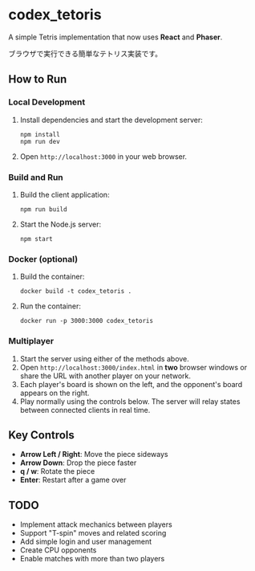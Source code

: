 # codex_tetoris
A simple Tetris implementation that now uses **React** and **Phaser**.

ブラウザで実行できる簡単なテトリス実装です。

## How to Run

### Local Development
1. Install dependencies and start the development server:
   ```
   npm install
   npm run dev
   ```
2. Open `http://localhost:3000` in your web browser.

### Build and Run
1. Build the client application:
   ```
   npm run build
   ```
2. Start the Node.js server:
   ```
   npm start
   ```

### Docker (optional)
1. Build the container:
   ```
   docker build -t codex_tetoris .
   ```
2. Run the container:
   ```
   docker run -p 3000:3000 codex_tetoris
   ```

### Multiplayer
1. Start the server using either of the methods above.
2. Open `http://localhost:3000/index.html` in **two** browser windows or share the
   URL with another player on your network.
3. Each player's board is shown on the left, and the opponent's board appears on
   the right.
4. Play normally using the controls below. The server will relay states between
   connected clients in real time.

## Key Controls
- **Arrow Left / Right**: Move the piece sideways
- **Arrow Down**: Drop the piece faster
- **q / w**: Rotate the piece
- **Enter**: Restart after a game over



## TODO
- Implement attack mechanics between players
- Support "T-spin" moves and related scoring
- Add simple login and user management
- Create CPU opponents
- Enable matches with more than two players
